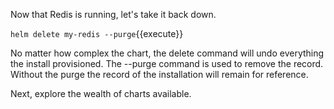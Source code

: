 Now that Redis is running, let's take it back down.

``helm delete my-redis --purge``{{execute}}

No matter how complex the chart, the delete command will undo everything the install provisioned. The --purge command is used to remove the record. Without the purge the record of the installation will remain for reference.

Next, explore the wealth of charts available.
